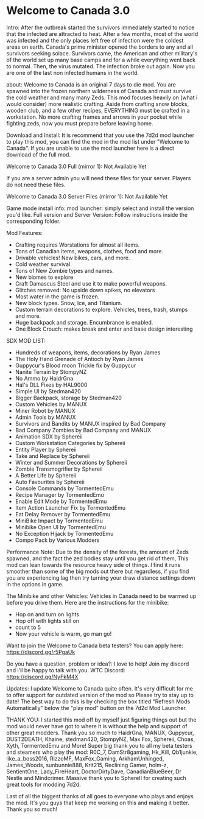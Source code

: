 # Welcome to Canada 3.0
Intro: After the outbreak started the survivors immediately started to notice that the infected are attracted to heat. After a few months, most of the world was infected and the only places left free of infection were the coldest areas on earth. Canada's prime minister opened the borders to any and all survivors seeking solace. Survivors came, the American and other military's of the world set up many base camps and for a while everything went back to normal. Then, the virus mutated. The infection broke out again. Now you are one of the last non infected humans in the world. 

about: Welcome to Canada is an original 7 days to die mod. You are spawned into the frozen northern wilderness of Canada and must survive the cold weather and many many Zeds. This mod focuses heavily on (what i would consider) more realistic crafting. Aside from crafting snow blocks, wooden club, and a few other recipes, EVERYTHING must be crafted in a workstation. No more crafting frames and arrows in your pocket while fighting zeds, now you must prepare before leaving home.



Download and Install: It is recommend that you use the 7d2d mod launcher to play this mod, you can find the mod in the mod list under "Welcome to Canada". If you are unable to use the mod launcher here is a direct download of the full mod. 

Welcome to Canada 3.0 Full (mirror 1): Not Available Yet

If you are a server admin you will need these files for your server. Players do not need these files.

Welcome to Canada 3.0 Server Files (mirror 1): Not Available Yet


Game mode install info: 
mod launcher: simply select and install the version you'd like.
Full version and Server Version: Follow instructions inside the corresponding folder.


Mod Features:
- Crafting requires Worstations for almost all items.
- Tons of Canadian items, weapons, clothes, food and more.
- Drivable vehicles! New bikes, cars, and more.
- Cold weather survival. 
- Tons of New Zombie types and names.
- New biomes to explore
- Craft Damascus Steel and use it to make powerful weapons.
- Glitches removed: No upside down spikes, no elevators 
- Most water in the game is frozen.
- New block types. Snow, Ice, and Titanium.
- Custom terrain decorations to explore. Vehicles, trees, trash, stumps and more.
- Huge backpack and storage. Encumbrance is enabled. 
- One Block Crouch: makes break and enter and base design interesting


SDX MOD LIST:
- Hundreds of weapons, items, decorations by Ryan James
- The Holy Hand Grenade of Antioch by Ryan James
- Guppycur's Blood moon Trickle fix by Guppycur
- Nanite Terrain by StompyNZ
- No Ammo by HaidrGna
- Hal's DLL Fixes by HAL9000
- Simple UI by Stedman420
- Bigger Backpack, storage by Stedman420
- Custom Vehicles by MANUX
- Miner Robot by MANUX
- Admin Tools by MANUX
- Survivors and Bandits by MANUX inspired by Bad Company
- Bad Company Zombies by Bad Company and MANUX
- Animation SDX by Sphereii
- Custom Workstation Categories by Sphereii
- Entity Player by Sphereii
- Take and Replace by Sphereii
- Winter and Summer Decorations by Sphereii
- Zombie Transmogrifier by Sphereii
- A Better Life by Sphereii
- Auto Favourites by Sphereii
- Console Commands by TormentedEmu
- Recipe Manager by TormentedEmu
- Enable Edit Mode by TormentedEmu
- Item Action Launcher Fix by TormentedEmu
- Eat Delay Remover by TormentedEmu
- MiniBike Impact by TormentedEmu
- Minibike Open UI by TormentedEmu
- No Exception Hijack by TormentedEmu
- Compo Pack by Various Modders



Performance Note: Due to the density of the forests, the amount of Zeds spawned, and the fact the zed bodies stay until you get rid of them, This mod can lean towards the resource heavy side of things. 
I find it runs smoother than some of the big mods out there but regardless, if you find you are experiencing lag then try turning your draw distance settings down in the options in game.



The Minibike and other Vehicles: Vehicles in Canada need to be warmed up before you drive them. Here are the instructions for the minibike:
- Hop on and turn on lights
- Hop off with lights still on
- count to 5
- Now your vehicle is warm, go man go! 


Want to join the Welcome to Canada beta testers? You can apply here: https://discord.gg/r5PgaUk


Do you have a question, problem or idea?: I love to help! Join my discord and i'll be happy to talk with you. WTC Discord: https://discord.gg/NyFkM4X



Updates: I update Welcome to Canada quite often. It's very difficult for me to offer support for outdated version of the mod so Please try to stay up to date! The best way to do this is by checking the box titled "Refresh Mods Automatically" below the "play mod" button on the 7d2d Mod Launcher. 


THANK YOU: I started this mod off by myself just figuring things out but the mod would never have got to where it is without the help and support of other great modders.
Thank you so much to HaidrGna, MANUX, Guppycur, DUST2DEATH, Khaine, stedman420, StompyNZ, Max Fox, Sphereii, Choas, Xyth, TormentedEmu and More!
Super big thank you to all my beta testers and steamers who play the mod: 
R0C_7, DamStr8gaming, Hk_Kill, Qb1junkie, like_a_boss2016, RizzoMF, MaxFox_Gaming, ArkhamUnhinged, James_Woods, sunbunnie888, Krit215, Reclining Gamer, holm-z, SentientOne, Lady_FireHeart, DoctorDirtyDave, CanadianBlueBeer, Dr Nestle and Mindcrimer. 
Massive thank you to SphereII for creating such great tools for modding 7d2d. 


Last of all the biggest thanks of all goes to everyone who plays and enjoys the mod. It's you guys that keep me working on this and making it better. Thank you so much!